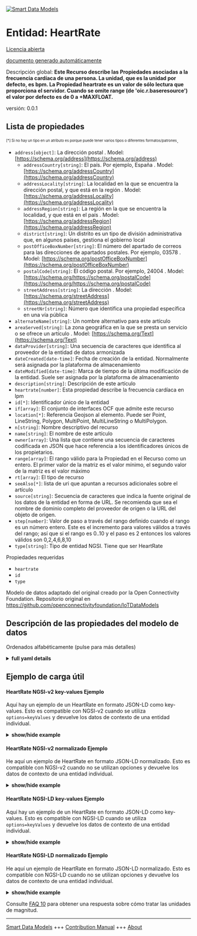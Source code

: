 <!-- 10-Header -->  
[![Smart Data Models](https://smartdatamodels.org/wp-content/uploads/2022/01/SmartDataModels_logo.png "Logo")](https://smartdatamodels.org)  
Entidad: HeartRate  
==================<!-- /10-Header -->  
<!-- 15-License -->  
[Licencia abierta](https://github.com/smart-data-models//dataModel.OCF/blob/master/HeartRate/LICENSE.md)  
[documento generado automáticamente](https://docs.google.com/presentation/d/e/2PACX-1vTs-Ng5dIAwkg91oTTUdt8ua7woBXhPnwavZ0FxgR8BsAI_Ek3C5q97Nd94HS8KhP-r_quD4H0fgyt3/pub?start=false&loop=false&delayms=3000#slide=id.gb715ace035_0_60)  
<!-- /15-License -->  
<!-- 20-Description -->  
Descripción global: **Este Recurso describe las Propiedades asociadas a la frecuencia cardíaca de una persona. La unidad, que es la unidad por defecto, es bpm. La Propiedad heartrate es un valor de sólo lectura que proporciona el servidor. Cuando se omite range (de 'oic.r.baseresource') el valor por defecto es de 0 a +MAXFLOAT.**  
versión: 0.0.1  
<!-- /20-Description -->  
<!-- 30-PropertiesList -->  

## Lista de propiedades  

<sup><sub>[*] Si no hay un tipo en un atributo es porque puede tener varios tipos o diferentes formatos/patrones</sub></sup>.  
- `address[object]`: La dirección postal  . Model: [https://schema.org/address](https://schema.org/address)	- `addressCountry[string]`: El país. Por ejemplo, España  . Model: [https://schema.org/addressCountry](https://schema.org/addressCountry)  
	- `addressLocality[string]`: La localidad en la que se encuentra la dirección postal, y que está en la región  . Model: [https://schema.org/addressLocality](https://schema.org/addressLocality)  
	- `addressRegion[string]`: La región en la que se encuentra la localidad, y que está en el país  . Model: [https://schema.org/addressRegion](https://schema.org/addressRegion)  
	- `district[string]`: Un distrito es un tipo de división administrativa que, en algunos países, gestiona el gobierno local    
	- `postOfficeBoxNumber[string]`: El número del apartado de correos para las direcciones de apartados postales. Por ejemplo, 03578  . Model: [https://schema.org/postOfficeBoxNumber](https://schema.org/postOfficeBoxNumber)  
	- `postalCode[string]`: El código postal. Por ejemplo, 24004  . Model: [https://schema.org/https://schema.org/postalCode](https://schema.org/https://schema.org/postalCode)  
	- `streetAddress[string]`: La dirección  . Model: [https://schema.org/streetAddress](https://schema.org/streetAddress)  
	- `streetNr[string]`: Número que identifica una propiedad específica en una vía pública    
- `alternateName[string]`: Un nombre alternativo para este artículo  - `areaServed[string]`: La zona geográfica en la que se presta un servicio o se ofrece un artículo  . Model: [https://schema.org/Text](https://schema.org/Text)- `dataProvider[string]`: Una secuencia de caracteres que identifica al proveedor de la entidad de datos armonizada  - `dateCreated[date-time]`: Fecha de creación de la entidad. Normalmente será asignada por la plataforma de almacenamiento  - `dateModified[date-time]`: Marca de tiempo de la última modificación de la entidad. Suele ser asignada por la plataforma de almacenamiento  - `description[string]`: Descripción de este artículo  - `heartrate[number]`: Esta propiedad describe la frecuencia cardíaca en lpm  - `id[*]`: Identificador único de la entidad  - `if[array]`: El conjunto de interfaces OCF que admite este recurso  - `location[*]`: Referencia Geojson al elemento. Puede ser Point, LineString, Polygon, MultiPoint, MultiLineString o MultiPolygon.  - `n[string]`: Nombre descriptivo del recurso  - `name[string]`: El nombre de este artículo  - `owner[array]`: Una lista que contiene una secuencia de caracteres codificada en JSON que hace referencia a los identificadores únicos de los propietarios.  - `range[array]`: El rango válido para la Propiedad en el Recurso como un entero. El primer valor de la matriz es el valor mínimo, el segundo valor de la matriz es el valor máximo  - `rt[array]`: El tipo de recurso  - `seeAlso[*]`: lista de uri que apuntan a recursos adicionales sobre el artículo  - `source[string]`: Secuencia de caracteres que indica la fuente original de los datos de la entidad en forma de URL. Se recomienda que sea el nombre de dominio completo del proveedor de origen o la URL del objeto de origen.  - `step[number]`: Valor de paso a través del rango definido cuando el rango es un número entero.  Este es el incremento para valores válidos a través del rango; así que si el rango es 0..10 y el paso es 2 entonces los valores válidos son 0,2,4,6,8,10  - `type[string]`: Tipo de entidad NGSI. Tiene que ser HeartRate  <!-- /30-PropertiesList -->  
<!-- 35-RequiredProperties -->  
Propiedades requeridas  
- `heartrate`  - `id`  - `type`  <!-- /35-RequiredProperties -->  
<!-- 40-RequiredProperties -->  
Modelo de datos adaptado del original creado por la Open Connectivity Foundation. Repositorio original en https://github.com/openconnectivityfoundation/IoTDataModels  
<!-- /40-RequiredProperties -->  
<!-- 50-DataModelHeader -->  
## Descripción de las propiedades del modelo de datos  
Ordenados alfabéticamente (pulse para más detalles)  
<!-- /50-DataModelHeader -->  
<!-- 60-ModelYaml -->  
<details><summary><strong>full yaml details</strong></summary>    
```yaml  
HeartRate:    
  description: 'This Resource describes the Properties associated with a person''s heart rate. The unit, which is the default unit, is bpm. The heartrate Property is a read-only value that is provided by the server. When range (from ''oic.r.baseresource'') is omitted the default is 0 to +MAXFLOAT.'    
  properties:    
    address:    
      description: The mailing address    
      properties:    
        addressCountry:    
          description: 'The country. For example, Spain'    
          type: string    
          x-ngsi:    
            model: https://schema.org/addressCountry    
            type: Property    
        addressLocality:    
          description: 'The locality in which the street address is, and which is in the region'    
          type: string    
          x-ngsi:    
            model: https://schema.org/addressLocality    
            type: Property    
        addressRegion:    
          description: 'The region in which the locality is, and which is in the country'    
          type: string    
          x-ngsi:    
            model: https://schema.org/addressRegion    
            type: Property    
        district:    
          description: 'A district is a type of administrative division that, in some countries, is managed by the local government'    
          type: string    
          x-ngsi:    
            type: Property    
        postOfficeBoxNumber:    
          description: 'The post office box number for PO box addresses. For example, 03578'    
          type: string    
          x-ngsi:    
            model: https://schema.org/postOfficeBoxNumber    
            type: Property    
        postalCode:    
          description: 'The postal code. For example, 24004'    
          type: string    
          x-ngsi:    
            model: https://schema.org/https://schema.org/postalCode    
            type: Property    
        streetAddress:    
          description: The street address    
          type: string    
          x-ngsi:    
            model: https://schema.org/streetAddress    
            type: Property    
        streetNr:    
          description: Number identifying a specific property on a public street    
          type: string    
          x-ngsi:    
            type: Property    
      type: object    
      x-ngsi:    
        model: https://schema.org/address    
        type: Property    
    alternateName:    
      description: An alternative name for this item    
      type: string    
      x-ngsi:    
        type: Property    
    areaServed:    
      description: The geographic area where a service or offered item is provided    
      type: string    
      x-ngsi:    
        model: https://schema.org/Text    
        type: Property    
    dataProvider:    
      description: A sequence of characters identifying the provider of the harmonised data entity    
      type: string    
      x-ngsi:    
        type: Property    
    dateCreated:    
      description: Entity creation timestamp. This will usually be allocated by the storage platform    
      format: date-time    
      type: string    
      x-ngsi:    
        type: Property    
    dateModified:    
      description: Timestamp of the last modification of the entity. This will usually be allocated by the storage platform    
      format: date-time    
      type: string    
      x-ngsi:    
        type: Property    
    description:    
      description: A description of this item    
      type: string    
      x-ngsi:    
        type: Property    
    heartrate:    
      description: This Property describes the heart rate in bpm    
      minimum: 0    
      readOnly: true    
      type: number    
      x-ngsi:    
        type: Property    
    id:    
      anyOf:    
        - description: Identifier format of any NGSI entity    
          maxLength: 256    
          minLength: 1    
          pattern: ^[\w\-\.\{\}\$\+\*\[\]`|~^@!,:\\]+$    
          type: string    
          x-ngsi:    
            type: Property    
        - description: Identifier format of any NGSI entity    
          format: uri    
          type: string    
          x-ngsi:    
            type: Property    
      description: Unique identifier of the entity    
      x-ngsi:    
        type: Property    
    if:    
      description: The OCF Interface set supported by this Resource    
      items:    
        enum:    
          - oic.if.s    
          - oic.if.baseline    
        type: string    
      minItems: 1    
      readOnly: true    
      type: array    
      uniqueItems: true    
      x-ngsi:    
        type: Property    
    location:    
      description: 'Geojson reference to the item. It can be Point, LineString, Polygon, MultiPoint, MultiLineString or MultiPolygon'    
      oneOf:    
        - description: Geojson reference to the item. Point    
          properties:    
            bbox:    
              items:    
                type: number    
              minItems: 4    
              type: array    
            coordinates:    
              items:    
                type: number    
              minItems: 2    
              type: array    
            type:    
              enum:    
                - Point    
              type: string    
          required:    
            - type    
            - coordinates    
          title: GeoJSON Point    
          type: object    
          x-ngsi:    
            type: GeoProperty    
        - description: Geojson reference to the item. LineString    
          properties:    
            bbox:    
              items:    
                type: number    
              minItems: 4    
              type: array    
            coordinates:    
              items:    
                items:    
                  type: number    
                minItems: 2    
                type: array    
              minItems: 2    
              type: array    
            type:    
              enum:    
                - LineString    
              type: string    
          required:    
            - type    
            - coordinates    
          title: GeoJSON LineString    
          type: object    
          x-ngsi:    
            type: GeoProperty    
        - description: Geojson reference to the item. Polygon    
          properties:    
            bbox:    
              items:    
                type: number    
              minItems: 4    
              type: array    
            coordinates:    
              items:    
                items:    
                  items:    
                    type: number    
                  minItems: 2    
                  type: array    
                minItems: 4    
                type: array    
              type: array    
            type:    
              enum:    
                - Polygon    
              type: string    
          required:    
            - type    
            - coordinates    
          title: GeoJSON Polygon    
          type: object    
          x-ngsi:    
            type: GeoProperty    
        - description: Geojson reference to the item. MultiPoint    
          properties:    
            bbox:    
              items:    
                type: number    
              minItems: 4    
              type: array    
            coordinates:    
              items:    
                items:    
                  type: number    
                minItems: 2    
                type: array    
              type: array    
            type:    
              enum:    
                - MultiPoint    
              type: string    
          required:    
            - type    
            - coordinates    
          title: GeoJSON MultiPoint    
          type: object    
          x-ngsi:    
            type: GeoProperty    
        - description: Geojson reference to the item. MultiLineString    
          properties:    
            bbox:    
              items:    
                type: number    
              minItems: 4    
              type: array    
            coordinates:    
              items:    
                items:    
                  items:    
                    type: number    
                  minItems: 2    
                  type: array    
                minItems: 2    
                type: array    
              type: array    
            type:    
              enum:    
                - MultiLineString    
              type: string    
          required:    
            - type    
            - coordinates    
          title: GeoJSON MultiLineString    
          type: object    
          x-ngsi:    
            type: GeoProperty    
        - description: Geojson reference to the item. MultiLineString    
          properties:    
            bbox:    
              items:    
                type: number    
              minItems: 4    
              type: array    
            coordinates:    
              items:    
                items:    
                  items:    
                    items:    
                      type: number    
                    minItems: 2    
                    type: array    
                  minItems: 4    
                  type: array    
                type: array    
              type: array    
            type:    
              enum:    
                - MultiPolygon    
              type: string    
          required:    
            - type    
            - coordinates    
          title: GeoJSON MultiPolygon    
          type: object    
          x-ngsi:    
            type: GeoProperty    
      x-ngsi:    
        type: GeoProperty    
    n:    
      description: Friendly name of the Resource    
      maxLength: 64    
      readOnly: true    
      type: string    
      x-ngsi:    
        type: Property    
    name:    
      description: The name of this item    
      type: string    
      x-ngsi:    
        type: Property    
    owner:    
      description: A List containing a JSON encoded sequence of characters referencing the unique Ids of the owner(s)    
      items:    
        anyOf:    
          - description: Identifier format of any NGSI entity    
            maxLength: 256    
            minLength: 1    
            pattern: ^[\w\-\.\{\}\$\+\*\[\]`|~^@!,:\\]+$    
            type: string    
            x-ngsi:    
              type: Property    
          - description: Identifier format of any NGSI entity    
            format: uri    
            type: string    
            x-ngsi:    
              type: Property    
        description: Unique identifier of the entity    
        x-ngsi:    
          type: Property    
      type: array    
      x-ngsi:    
        type: Property    
    range:    
      description: 'The valid range for the Property in the Resource as an integer. The first value in the array is the minimum value, the second value in the array is the maximum value'    
      items:    
        type: integer    
      maxItems: 2    
      minItems: 2    
      readOnly: true    
      type: array    
      x-ngsi:    
        type: Property    
    rt:    
      description: The Resource Type    
      items:    
        enum:    
          - oic.r.heartrate    
        type: string    
      minItems: 1    
      readOnly: true    
      type: array    
      uniqueItems: true    
      x-ngsi:    
        type: Property    
    seeAlso:    
      description: list of uri pointing to additional resources about the item    
      oneOf:    
        - items:    
            format: uri    
            type: string    
          minItems: 1    
          type: array    
        - format: uri    
          type: string    
      x-ngsi:    
        type: Property    
    source:    
      description: 'A sequence of characters giving the original source of the entity data as a URL. Recommended to be the fully qualified domain name of the source provider, or the URL to the source object'    
      type: string    
      x-ngsi:    
        type: Property    
    step:    
      description: 'Step value across the defined range when the range is an integer.  This is the increment for valid values across the range; so if range is 0..10 and step is 2 then valid values are 0,2,4,6,8,10'    
      readOnly: true    
      type: number    
      x-ngsi:    
        type: Property    
    type:    
      description: NGSI entity type. It has to be HeartRate    
      enum:    
        - HeartRate    
      type: string    
      x-ngsi:    
        type: Property    
  required:    
    - heartrate    
    - id    
    - type    
  type: object    
  x-derived-from: https://raw.githubusercontent.com/openconnectivityfoundation/IoTDataModels/master/HeartRate.swagger.json    
  x-disclaimer: 'Redistribution and use in source and binary forms, with or without modification, are permitted  provided that the license conditions are met. Copyleft (c) 2022 Contributors to Smart Data Models Program'    
  x-license-url: https://github.com/smart-data-models/dataModel.OCF/blob/master/HeartRate/LICENSE.md    
  x-model-schema: https://smart-data-models.github.io/dataModel.OCF/HeartRate/schema.json    
  x-model-tags: OCF    
  x-version: 0.0.1    
```  
</details>    
<!-- /60-ModelYaml -->  
<!-- 70-MiddleNotes -->  
<!-- /70-MiddleNotes -->  
<!-- 80-Examples -->  
## Ejemplo de carga útil  
#### HeartRate NGSI-v2 key-values Ejemplo  
Aquí hay un ejemplo de un HeartRate en formato JSON-LD como key-values. Esto es compatible con NGSI-v2 cuando se utiliza `options=keyValues` y devuelve los datos de contexto de una entidad individual.  
<details><summary><strong>show/hide example</strong></summary>    
```json  
{  
    "id": "urn:ngsi-ld:HeartRate:id:ZQCH:19903717",  
    "dateCreated": "1987-10-11T05:53:15Z",  
    "dateModified": "1977-06-30T00:04:38Z",  
    "source": "Worry",  
    "name": "Discover agent expect do parent social as.",  
    "alternateName": "Such Mr military only.",  
    "description": "Deal century live your four. Learn purpose against always over step. Really parent plant reflect man. Director kitchen campaign plan.",  
    "dataProvider": "Make general animal ten. Change listen activity subject prepare many.",  
    "owner": [  
        "urn:ngsi-ld:HeartRate:items:HXBP:54976394",  
        "urn:ngsi-ld:HeartRate:items:PQZZ:08108911"  
    ],  
    "seeAlso": [  
        "urn:ngsi-ld:HeartRate:items:YXOE:93796375"  
    ],  
    "location": {  
        "type": "Point",  
        "coordinates": [  
            -59.0235675,  
            95.827935  
        ]  
    },  
    "address": {  
        "streetAddress": "Go trial easy if happen. Ball degree story bit. Short newspaper that threat.",  
        "addressLocality": "Person fish development industry consumer property. Eight call too Mrs.",  
        "addressRegion": "Cold consumer site. Carry minute positive.",  
        "addressCountry": "Policy call prod",  
        "postalCode": "Relate evening fly beat town. Stay sing including treatment.",  
        "postOfficeBoxNumber": "College job film coach professor k",  
        "streetNr": "One unit per above least check. Must international we. Quickly perhaps bed cold.",  
        "district": "Power bed opportunity. Information can his"  
    },  
    "areaServed": "Herself yard democratic common nor. Color personal evening throughout skin management itself stage. Too in employee rule.",  
    "heartrate": 864,  
    "rt": [  
        "oic.r.heartrate"  
    ],  
    "n": "Else memory if",  
    "if": [  
        "oic.if.s"  
    ],  
    "range": [  
        864,  
        864  
    ],  
    "step": 864,  
    "type": "HeartRate"  
}  
```  
</details>  
#### HeartRate NGSI-v2 normalizado Ejemplo  
He aquí un ejemplo de HeartRate en formato JSON-LD normalizado. Esto es compatible con NGSI-v2 cuando no se utilizan opciones y devuelve los datos de contexto de una entidad individual.  
<details><summary><strong>show/hide example</strong></summary>    
```json  
{  
    "id": "urn:ngsi-ld:HeartRate:id:ZQCH:19903717",  
    "dateCreated": {  
        "type": "DateTime",  
        "value": "1987-10-11T05:53:15Z"  
    },  
    "dateModified": {  
        "type": "DateTime",  
        "value": "1977-06-30T00:04:38Z"  
    },  
    "source": {  
        "type": "Text",  
        "value": "Worry"  
    },  
    "name": {  
        "type": "Text",  
        "value": "Discover agent expect do parent social as."  
    },  
    "alternateName": {  
        "type": "Text",  
        "value": "Such Mr military only."  
    },  
    "description": {  
        "type": "Text",  
        "value": "Deal century live your four. Learn purpose against always over step. Really parent plant reflect man. Director kitchen campaign plan."  
    },  
    "dataProvider": {  
        "type": "Text",  
        "value": "Make general animal ten. Change listen activity subject prepare many."  
    },  
    "owner": {  
        "type": "StructuredValue",  
        "value": [  
            "urn:ngsi-ld:HeartRate:items:HXBP:54976394",  
            "urn:ngsi-ld:HeartRate:items:PQZZ:08108911"  
        ]  
    },  
    "seeAlso": {  
        "type": "StructuredValue",  
        "value": [  
            "urn:ngsi-ld:HeartRate:items:YXOE:93796375"  
        ]  
    },  
    "location": {  
        "type": "geo:json",  
        "value": {  
            "type": "Point",  
            "coordinates": [  
                -59.0235675,  
                95.827935  
            ]  
        }  
    },  
    "address": {  
        "type": "StructuredValue",  
        "value": {  
            "streetAddress": "Go trial easy if happen. Ball degree story bit. Short newspaper that threat.",  
            "addressLocality": "Person fish development industry consumer property. Eight call too Mrs.",  
            "addressRegion": "Cold consumer site. Carry minute positive.",  
            "addressCountry": "Policy call prod",  
            "postalCode": "Relate evening fly beat town. Stay sing including treatment.",  
            "postOfficeBoxNumber": "College job film coach professor k",  
            "streetNr": "One unit per above least check. Must international we. Quickly perhaps bed cold.",  
            "district": "Power bed opportunity. Information can his"  
        }  
    },  
    "areaServed": {  
        "type": "Text",  
        "value": "Herself yard democratic common nor. Color personal evening throughout skin management itself stage. Too in employee rule."  
    },  
    "heartrate": {  
        "type": "Number",  
        "value": 864  
    },  
    "rt": {  
        "type": "StructuredValue",  
        "value": [  
            "oic.r.heartrate"  
        ]  
    },  
    "n": {  
        "type": "Text",  
        "value": "Else memory if"  
    },  
    "if": {  
        "type": "StructuredValue",  
        "value": [  
            "oic.if.s"  
        ]  
    },  
    "range": {  
        "type": "StructuredValue",  
        "value": [  
            864,  
            864  
        ]  
    },  
    "step": {  
        "type": "Number",  
        "value": 864  
    },  
    "type": "HeartRate"  
}  
```  
</details>  
#### HeartRate NGSI-LD key-values Ejemplo  
Aquí hay un ejemplo de un HeartRate en formato JSON-LD como key-values. Esto es compatible con NGSI-LD cuando se utiliza `options=keyValues` y devuelve los datos de contexto de una entidad individual.  
<details><summary><strong>show/hide example</strong></summary>    
```json  
{  
    "id": "urn:ngsi-ld:HeartRate:id:ZQCH:19903717",  
    "dateCreated": "1987-10-11T05:53:15Z",  
    "dateModified": "1977-06-30T00:04:38Z",  
    "source": "Worry",  
    "name": "Discover agent expect do parent social as.",  
    "alternateName": "Such Mr military only.",  
    "description": "Deal century live your four. Learn purpose against always over step. Really parent plant reflect man. Director kitchen campaign plan.",  
    "dataProvider": "Make general animal ten. Change listen activity subject prepare many.",  
    "owner": [  
        "urn:ngsi-ld:HeartRate:items:HXBP:54976394",  
        "urn:ngsi-ld:HeartRate:items:PQZZ:08108911"  
    ],  
    "seeAlso": [  
        "urn:ngsi-ld:HeartRate:items:YXOE:93796375"  
    ],  
    "location": {  
        "type": "Point",  
        "coordinates": [  
            -59.0235675,  
            95.827935  
        ]  
    },  
    "address": {  
        "streetAddress": "Go trial easy if happen. Ball degree story bit. Short newspaper that threat.",  
        "addressLocality": "Person fish development industry consumer property. Eight call too Mrs.",  
        "addressRegion": "Cold consumer site. Carry minute positive.",  
        "addressCountry": "Policy call prod",  
        "postalCode": "Relate evening fly beat town. Stay sing including treatment.",  
        "postOfficeBoxNumber": "College job film coach professor k",  
        "streetNr": "One unit per above least check. Must international we. Quickly perhaps bed cold.",  
        "district": "Power bed opportunity. Information can his"  
    },  
    "areaServed": "Herself yard democratic common nor. Color personal evening throughout skin management itself stage. Too in employee rule.",  
    "heartrate": 864,  
    "rt": [  
        "oic.r.heartrate"  
    ],  
    "n": "Else memory if",  
    "if": [  
        "oic.if.s"  
    ],  
    "range": [  
        864,  
        864  
    ],  
    "step": 864,  
    "type": "HeartRate",  
    "@context": [  
        "https://smartdatamodels.org/context.jsonld"  
    ]  
}  
```  
</details>  
#### HeartRate NGSI-LD normalizado Ejemplo  
He aquí un ejemplo de HeartRate en formato JSON-LD normalizado. Esto es compatible con NGSI-LD cuando no se utilizan opciones y devuelve los datos de contexto de una entidad individual.  
<details><summary><strong>show/hide example</strong></summary>    
```json  
{  
    "id": "urn:ngsi-ld:HeartRate:id:ZQCH:19903717",  
    "dateCreated": {  
        "type": "Property",  
        "value": {  
            "@type": "DateTime",  
            "@value": "1987-10-11T05:53:15Z"  
        }  
    },  
    "dateModified": {  
        "type": "Property",  
        "value": {  
            "@type": "DateTime",  
            "@value": "1977-06-30T00:04:38Z"  
        }  
    },  
    "source": {  
        "type": "Property",  
        "value": "Worry"  
    },  
    "name": {  
        "type": "Property",  
        "value": "Discover agent expect do parent social as."  
    },  
    "alternateName": {  
        "type": "Property",  
        "value": "Such Mr military only."  
    },  
    "description": {  
        "type": "Property",  
        "value": "Deal century live your four. Learn purpose against always over step. Really parent plant reflect man. Director kitchen campaign plan."  
    },  
    "dataProvider": {  
        "type": "Property",  
        "value": "Make general animal ten. Change listen activity subject prepare many."  
    },  
    "owner": {  
        "type": "Property",  
        "value": [  
            "urn:ngsi-ld:HeartRate:items:HXBP:54976394",  
            "urn:ngsi-ld:HeartRate:items:PQZZ:08108911"  
        ]  
    },  
    "seeAlso": {  
        "type": "Property",  
        "value": [  
            "urn:ngsi-ld:HeartRate:items:YXOE:93796375"  
        ]  
    },  
    "location": {  
        "type": "GeoProperty",  
        "value": {  
            "type": "Point",  
            "coordinates": [  
                -59.0235675,  
                95.827935  
            ]  
        }  
    },  
    "address": {  
        "type": "Property",  
        "value": {  
            "streetAddress": "Go trial easy if happen. Ball degree story bit. Short newspaper that threat.",  
            "addressLocality": "Person fish development industry consumer property. Eight call too Mrs.",  
            "addressRegion": "Cold consumer site. Carry minute positive.",  
            "addressCountry": "Policy call prod",  
            "postalCode": "Relate evening fly beat town. Stay sing including treatment.",  
            "postOfficeBoxNumber": "College job film coach professor k",  
            "streetNr": "One unit per above least check. Must international we. Quickly perhaps bed cold.",  
            "district": "Power bed opportunity. Information can his"  
        }  
    },  
    "areaServed": {  
        "type": "Property",  
        "value": "Herself yard democratic common nor. Color personal evening throughout skin management itself stage. Too in employee rule."  
    },  
    "heartrate": {  
        "type": "Property",  
        "value": 864  
    },  
    "rt": {  
        "type": "Property",  
        "value": [  
            "oic.r.heartrate"  
        ]  
    },  
    "n": {  
        "type": "Property",  
        "value": "Else memory if"  
    },  
    "if": {  
        "type": "Property",  
        "value": [  
            "oic.if.s"  
        ]  
    },  
    "range": {  
        "type": "Property",  
        "value": [  
            864,  
            864  
        ]  
    },  
    "step": {  
        "type": "Property",  
        "value": 864  
    },  
    "type": "HeartRate",  
    "@context": [  
        "https://smartdatamodels.org/context.jsonld"  
    ]  
}  
```  
</details><!-- /80-Examples -->  
<!-- 90-FooterNotes -->  
<!-- /90-FooterNotes -->  
<!-- 95-Units -->  
Consulte [FAQ 10](https://smartdatamodels.org/index.php/faqs/) para obtener una respuesta sobre cómo tratar las unidades de magnitud.  
<!-- /95-Units -->  
<!-- 97-LastFooter -->  
---  
[Smart Data Models](https://smartdatamodels.org) +++ [Contribution Manual](https://bit.ly/contribution_manual) +++ [About](https://bit.ly/Introduction_SDM)<!-- /97-LastFooter -->  
